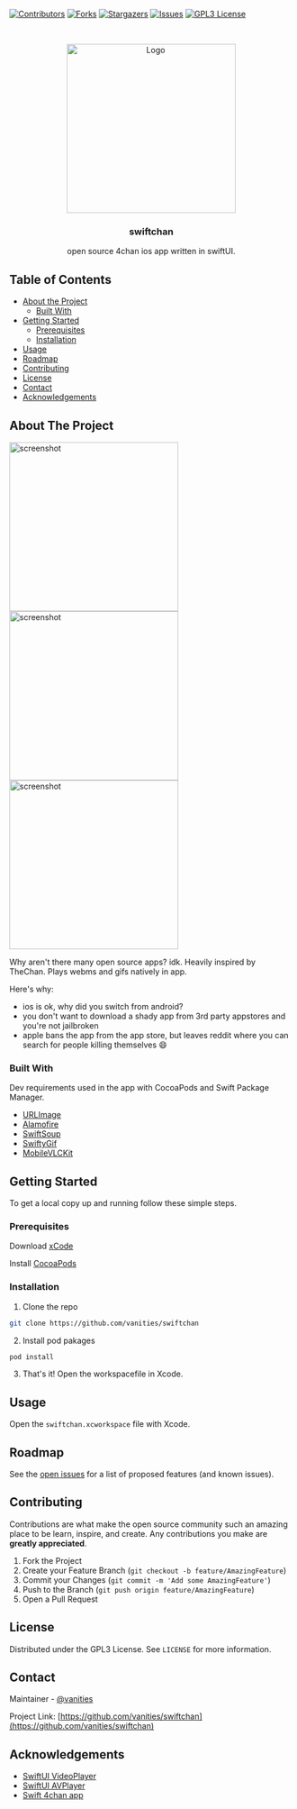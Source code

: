 <!-- PROJECT SHIELDS -->
<!--
*** I'm using markdown "reference style" links for readability.
*** Reference links are enclosed in brackets [ ] instead of parentheses ( ).
*** See the bottom of this document for the declaration of the reference variables
*** for contributors-url, forks-url, etc. This is an optional, concise syntax you may use.
*** https://www.markdownguide.org/basic-syntax/#reference-style-links
-->
[![Contributors][contributors-shield]][contributors-url]
[![Forks][forks-shield]][forks-url]
[![Stargazers][stars-shield]][stars-url]
[![Issues][issues-shield]][issues-url]
[![GPL3 License][license-shield]][license-url]



<!-- PROJECT LOGO -->
<br />
<p align="center">
  <a href="https://github.com/vanities/swiftchan">
    <img src="assets/icon.png" alt="Logo" width="300" height="300">
  </a>

  <h3 align="center">swiftchan</h3>

  <p align="center">
    open source 4chan ios app written in swiftUI.
    <br />
  </p>
</p>



<!-- TABLE OF CONTENTS -->
## Table of Contents

* [About the Project](#about-the-project)
  * [Built With](#built-with)
* [Getting Started](#getting-started)
  * [Prerequisites](#prerequisites)
  * [Installation](#installation)
* [Usage](#usage)
* [Roadmap](#roadmap)
* [Contributing](#contributing)
* [License](#license)
* [Contact](#contact)
* [Acknowledgements](#acknowledgements)



<!-- ABOUT THE PROJECT -->
## About The Project

<img src="assets/screenshot.png" alt="screenshot" width="300"> <img src="assets/board_screenshot.png" alt="screenshot" width="300"> <img src="assets/thread_screenshot.png" alt="screenshot" width="300">


Why aren't there many open source apps? idk. Heavily inspired by TheChan. Plays webms and gifs natively in app.

Here's why:
* ios is ok, why did you switch from android?
* you don't want to download a shady app from 3rd party appstores and you're not jailbroken
* apple bans the app from the app store, but leaves reddit where you can search for people killing themselves :smile:


### Built With
Dev requirements used in the app with CocoaPods and Swift Package Manager.

* [URLImage](https://github.com/dmytro-anokhin/url-image)
* [Alamofire](https://github.com/Alamofire/Alamofire)
* [SwiftSoup](https://github.com/scinfu/SwiftSoup)
* [SwiftyGif](https://github.com/kirualex/SwiftyGif)
* [MobileVLCKit](https://code.videolan.org/videolan/VLCKit)




<!-- GETTING STARTED -->
## Getting Started

To get a local copy up and running follow these simple steps.

### Prerequisites

Download [xCode](https://apps.apple.com/us/app/xcode/id497799835?mt=12)

Install [CocoaPods](https://guides.cocoapods.org/using/getting-started.html)

### Installation

1. Clone the repo
```sh
git clone https://github.com/vanities/swiftchan
```
2. Install pod pakages
```sh
pod install
```
3. That's it! Open the workspacefile in Xcode.


<!-- USAGE EXAMPLES -->
## Usage

Open the `swiftchan.xcworkspace` file with Xcode.



<!-- ROADMAP -->
## Roadmap

See the [open issues](https://github.com/vanities/swiftchan/issues) for a list of proposed features (and known issues).



<!-- CONTRIBUTING -->
## Contributing

Contributions are what make the open source community such an amazing place to be learn, inspire, and create. Any contributions you make are **greatly appreciated**.

1. Fork the Project
2. Create your Feature Branch (`git checkout -b feature/AmazingFeature`)
3. Commit your Changes (`git commit -m 'Add some AmazingFeature'`)
4. Push to the Branch (`git push origin feature/AmazingFeature`)
5. Open a Pull Request



<!-- LICENSE -->
## License

Distributed under the GPL3 License. See `LICENSE` for more information.



<!-- CONTACT -->
## Contact

Maintainer - [@vanities](https://twitter.com/vanities)

Project Link: [https://github.com/vanities/swiftchan](https://github.com/vanities/swiftchan)



<!-- ACKNOWLEDGEMENTS -->
## Acknowledgements
* [SwiftUI VideoPlayer](https://github.com/wxxsw/VideoPlayer)
* [SwiftUI AVPlayer](https://github.com/ChrisMash/AVPlayer-SwiftUI/blob/master/AVPlayer-SwiftUI/VideoView.swift)
* [Swift 4chan app](https://github.com/jackpal/KleeneStar)






<!-- MARKDOWN LINKS & IMAGES -->
<!-- https://www.markdownguide.org/basic-syntax/#reference-style-links -->
[contributors-shield]: https://img.shields.io/github/contributors/vanities/swiftchan.svg?style=flat-square
[contributors-url]: https://github.com/vanities/swiftchan/graphs/contributors
[forks-shield]: https://img.shields.io/github/forks/vanities/swiftchan.svg?style=flat-square
[forks-url]: https://github.com/vanities/swiftchan/network/members
[stars-shield]: https://img.shields.io/github/stars/vanities/swiftchan.svg?style=flat-square
[stars-url]: https://github.com/vanities/swiftchan/stargazers
[issues-shield]: https://img.shields.io/github/issues/vanities/swiftchan.svg?style=flat-square
[issues-url]: https://github.com/vanities/swiftchan/issues
[license-shield]: https://img.shields.io/github/license/vanities/swiftchan.svg?style=flat-square
[license-url]: https://github.com/vanities/swiftchanblob/master/LICENSE.txt
